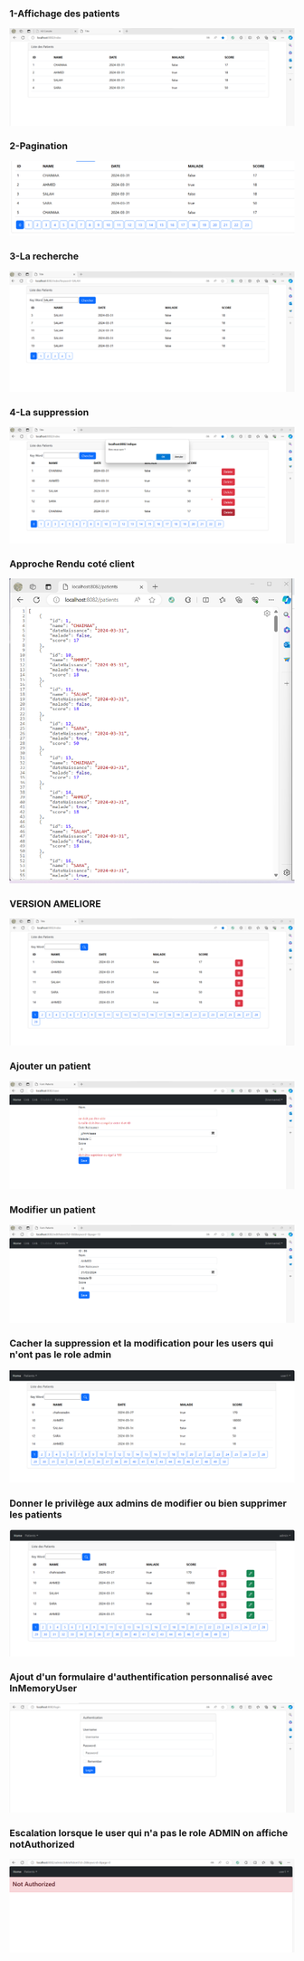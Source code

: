 <h3> 1-Affichage des patients</h3>
<img src="Captures/img.png"/>
<h3> 2-Pagination</h3>
<img src="Captures/img_1.png"/>
<h3> 3-La recherche</h3>
<img src="Captures/img_2.png"/>
<h3> 4-La suppression</h3>
<img src="Captures/img_3.png"/>
<h3> Approche Rendu coté client</h3>
<img src="Captures/img_4.png"/>
<h3> VERSION AMELIORE</h3>
<img src="Captures/img_5.png">
<h3>Ajouter un patient</h3>
<img src="Captures/img_6.png">
<h3>Modifier un patient</h3>
<img src="Captures/img_7.png">
<h3>Cacher la suppression et la modification pour les users qui n'ont pas le role admin</h3>
<img src="Captures/img_10.png">
<h3>Donner le privilège aux admins de modifier ou bien supprimer les patients</h3>
<img src="Captures/img_9.png">
<h3>Ajout d'un formulaire d'authentification personnalisé avec InMemoryUser</h3>
<img src="Captures/img_8.png">
<h3>Escalation lorsque le user qui n'a pas le role ADMIN on affiche notAuthorized</h3>
<img src="Captures/img_11.png">

